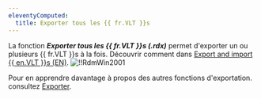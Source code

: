```yaml
---
eleventyComputed:
  title: Exporter tous les {{ fr.VLT }}s
---
```

La fonction ***Exporter tous les {{ fr.VLT }}s (.rdx)*** permet d'exporter un ou plusieurs {{ fr.VLT }}s à la fois. Découvrir comment dans [Export and import {{ en.VLT }}s (EN)](/kb/remote-desktop-manager/how-to-articles/export-import-vaults/).
![!!RdmWin2001](https://cdnweb.devolutions.net/docs/fr/rdm/windows/RdmWin2001.png)

Pour en apprendre davantage à propos des autres fonctions d'exportation. consultez [Exporter](/fr/rdm/windows/commands/file/export/).
